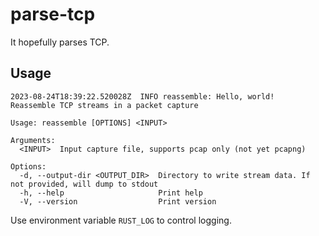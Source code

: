# parse-tcp

It hopefully parses TCP.

## Usage

```text
2023-08-24T18:39:22.520028Z  INFO reassemble: Hello, world!
Reassemble TCP streams in a packet capture

Usage: reassemble [OPTIONS] <INPUT>

Arguments:
  <INPUT>  Input capture file, supports pcap only (not yet pcapng)

Options:
  -d, --output-dir <OUTPUT_DIR>  Directory to write stream data. If not provided, will dump to stdout
  -h, --help                     Print help
  -V, --version                  Print version
```

Use environment variable `RUST_LOG` to control logging.

